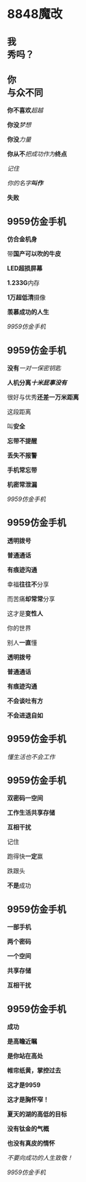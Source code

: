 # 8848魔改

## 我<br />秀吗？

## 你<br />与众不同

**你不喜欢***超越*

**你没***梦想*

**你没***力量*

**你从不**_把成功作为_**终点**

*记住*

*你的名字**叫作***

**失败**

## **9959仿金手机**

**仿合金机身**

带**国产可以吹的牛皮**

**LED超损屏幕**

**1.233G**内存

**1万超低清**摄像

**羡慕成功的人生**

*9959仿金手机*

## **9959仿金手机**

**没有***一对一保密钥匙*

**人机分离**___十米屁事没有___

很好与优秀**还差一万米距离**

这段距离

叫**安全**

**忘带不提醒**

**丢失不报警**

**手机常忘带**

**机密常泄漏**

*9959仿金手机*

## 9959仿金手机

**透明拨号**

**普通通话**

**有痕迹沟通**

幸福**往往不**分享

而苦痛**却常常**分享

这才是**变性人**

你的世界

别人**一直**懂

**透明拨号**

**普通通话**

**有痕迹沟通**

**不会谈吐有方**

**不会进退自如**

## 9959仿金手机

*懂生活也不会工作*

## 9959仿金手机

**双密码一空间**

**工作生活共享存储**

**互相干扰**

记住

跑得快**一定**赢

跌跟头

**不是**成功

## 9959仿金手机

**一部手机**

**两个密码**

**一个空间**

**共享存储**

**互相干扰**

## 9959仿金手机

**成功**

**是高瞻近瞩**

**是你站在高处**

**帷帘纸黄，掌控过去**

**这才是9959**

**这才是胸怀窄！**

**夏天的湖的高低的目标**

**没有钛金的气概**

**也没有真皮的情怀**

*不要向成功的人生致敬！*

*9959仿金手机*
